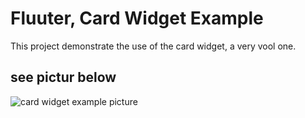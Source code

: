 # Fluuter, Card Widget Example

This project demonstrate the use of the card widget, a very vool one.

## see pictur below

![card widget example picture](http://url/to/img.png)



